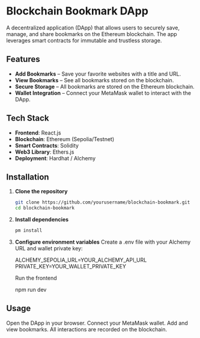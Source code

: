 # Blockchain Bookmark DApp

A decentralized application (DApp) that allows users to securely save, manage, and share bookmarks on the Ethereum blockchain. The app leverages smart contracts for immutable and trustless storage.

## Features

- **Add Bookmarks** – Save your favorite websites with a title and URL.
- **View Bookmarks** – See all bookmarks stored on the blockchain.
- **Secure Storage** – All bookmarks are stored on the Ethereum blockchain.
- **Wallet Integration** – Connect your MetaMask wallet to interact with the DApp.

## Tech Stack

- **Frontend**: React.js  
- **Blockchain**: Ethereum (Sepolia/Testnet)  
- **Smart Contracts**: Solidity  
- **Web3 Library**: Ethers.js  
- **Deployment**: Hardhat / Alchemy  

## Installation

1. **Clone the repository**  
   ```bash
   git clone https://github.com/yourusername/blockchain-bookmark.git
   cd blockchain-bookmark

2. **Install dependencies**
   ```bash
   pm install

3. **Configure environment variables**
Create a .env file with your Alchemy URL and wallet private key:
   
   ALCHEMY_SEPOLIA_URL=YOUR_ALCHEMY_API_URL
   PRIVATE_KEY=YOUR_WALLET_PRIVATE_KEY

   Run the frontend

   npm run dev

## Usage

Open the DApp in your browser.
Connect your MetaMask wallet.
Add and view bookmarks.
All interactions are recorded on the blockchain.
